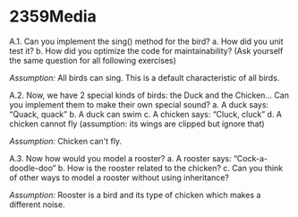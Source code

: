 # 2359Media

A.1. Can you implement the sing() method for the bird? a. How did you unit test it?  b. How did you optimize the code for maintainability? (Ask yourself the same question for all following exercises)

<i>Assumption: </i>
    All birds can sing. This is a default characteristic of all birds.
    
A.2. Now, we have 2 special kinds of birds: the Duck and the Chicken... Can you implement them to make their own special sound? a. A duck says: “Quack, quack” b. A duck can swim c. A chicken says: “Cluck, cluck” d. A chicken cannot fly (assumption: its wings are clipped but ignore that)

<i>Assumption:</i> Chicken can't fly.

A.3.  Now how would you model a rooster? a. A rooster says: “Cock-a-doodle-doo” b. How is the rooster related to the chicken? c. Can you think of other ways to model a rooster without using inheritance?

<i>Assumption: </i>Rooster is a bird and its type of chicken which makes a different noise.</i> 